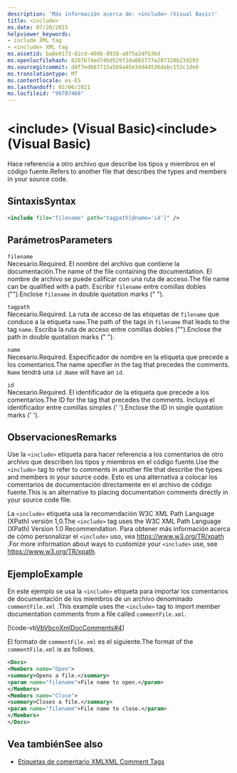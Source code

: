 ```yaml
---
description: 'Más información acerca de: <include> (Visual Basic)'
title: <include>
ms.date: 07/20/2015
helpviewer_keywords:
- include XML tag
- <include> XML tag
ms.assetid: ba8e9173-82cd-460b-8938-a075a2dfb36d
ms.openlocfilehash: 8207b74ed74bd529f2da865777e287320b23d293
ms.sourcegitcommit: ddf7edb67715a5b9a45e3dd44536dabc153c1de0
ms.translationtype: MT
ms.contentlocale: es-ES
ms.lasthandoff: 02/06/2021
ms.locfileid: "99787466"
---
```

# <a name="include-visual-basic"></a><span data-ttu-id="09de1-103">\<include> (Visual Basic)</span><span class="sxs-lookup"><span data-stu-id="09de1-103">\<include> (Visual Basic)</span></span>

<span data-ttu-id="09de1-104">Hace referencia a otro archivo que describe los tipos y miembros en el código fuente.</span><span class="sxs-lookup"><span data-stu-id="09de1-104">Refers to another file that describes the types and members in your source code.</span></span>  
  
## <a name="syntax"></a><span data-ttu-id="09de1-105">Sintaxis</span><span class="sxs-lookup"><span data-stu-id="09de1-105">Syntax</span></span>  
  
```xml  
<include file="filename" path="tagpath[@name='id']" />  
```  
  
## <a name="parameters"></a><span data-ttu-id="09de1-106">Parámetros</span><span class="sxs-lookup"><span data-stu-id="09de1-106">Parameters</span></span>  

 `filename`  
 <span data-ttu-id="09de1-107">Necesario.</span><span class="sxs-lookup"><span data-stu-id="09de1-107">Required.</span></span> <span data-ttu-id="09de1-108">El nombre del archivo que contiene la documentación.</span><span class="sxs-lookup"><span data-stu-id="09de1-108">The name of the file containing the documentation.</span></span> <span data-ttu-id="09de1-109">El nombre de archivo se puede calificar con una ruta de acceso.</span><span class="sxs-lookup"><span data-stu-id="09de1-109">The file name can be qualified with a path.</span></span> <span data-ttu-id="09de1-110">Escribir `filename` entre comillas dobles ("").</span><span class="sxs-lookup"><span data-stu-id="09de1-110">Enclose `filename` in double quotation marks (" ").</span></span>  
  
 `tagpath`  
 <span data-ttu-id="09de1-111">Necesario.</span><span class="sxs-lookup"><span data-stu-id="09de1-111">Required.</span></span> <span data-ttu-id="09de1-112">La ruta de acceso de las etiquetas de `filename` que conduce a la etiqueta `name`.</span><span class="sxs-lookup"><span data-stu-id="09de1-112">The path of the tags in `filename` that leads to the tag `name`.</span></span> <span data-ttu-id="09de1-113">Escriba la ruta de acceso entre comillas dobles ("").</span><span class="sxs-lookup"><span data-stu-id="09de1-113">Enclose the path in double quotation marks (" ").</span></span>  
  
 `name`  
 <span data-ttu-id="09de1-114">Necesario.</span><span class="sxs-lookup"><span data-stu-id="09de1-114">Required.</span></span> <span data-ttu-id="09de1-115">Especificador de nombre en la etiqueta que precede a los comentarios.</span><span class="sxs-lookup"><span data-stu-id="09de1-115">The name specifier in the tag that precedes the comments.</span></span> <span data-ttu-id="09de1-116">`Name` tendrá una `id` .</span><span class="sxs-lookup"><span data-stu-id="09de1-116">`Name` will have an `id`.</span></span>  
  
 `id`  
 <span data-ttu-id="09de1-117">Necesario.</span><span class="sxs-lookup"><span data-stu-id="09de1-117">Required.</span></span> <span data-ttu-id="09de1-118">El identificador de la etiqueta que precede a los comentarios.</span><span class="sxs-lookup"><span data-stu-id="09de1-118">The ID for the tag that precedes the comments.</span></span> <span data-ttu-id="09de1-119">Incluya el identificador entre comillas simples (' ').</span><span class="sxs-lookup"><span data-stu-id="09de1-119">Enclose the ID in single quotation marks (' ').</span></span>  
  
## <a name="remarks"></a><span data-ttu-id="09de1-120">Observaciones</span><span class="sxs-lookup"><span data-stu-id="09de1-120">Remarks</span></span>  

 <span data-ttu-id="09de1-121">Use la `<include>` etiqueta para hacer referencia a los comentarios de otro archivo que describen los tipos y miembros en el código fuente.</span><span class="sxs-lookup"><span data-stu-id="09de1-121">Use the `<include>` tag to refer to comments in another file that describe the types and members in your source code.</span></span> <span data-ttu-id="09de1-122">Esto es una alternativa a colocar los comentarios de documentación directamente en el archivo de código fuente.</span><span class="sxs-lookup"><span data-stu-id="09de1-122">This is an alternative to placing documentation comments directly in your source code file.</span></span>  
  
 <span data-ttu-id="09de1-123">La `<include>` etiqueta usa la recomendación W3C XML Path Language (XPath) versión 1,0.</span><span class="sxs-lookup"><span data-stu-id="09de1-123">The `<include>` tag uses the W3C XML Path Language (XPath) Version 1.0 Recommendation.</span></span> <span data-ttu-id="09de1-124">Para obtener más información acerca de cómo personalizar el `<include>` uso, vea <https://www.w3.org/TR/xpath> .</span><span class="sxs-lookup"><span data-stu-id="09de1-124">For more information about ways to customize your `<include>` use, see <https://www.w3.org/TR/xpath>.</span></span>  
  
## <a name="example"></a><span data-ttu-id="09de1-125">Ejemplo</span><span class="sxs-lookup"><span data-stu-id="09de1-125">Example</span></span>  

 <span data-ttu-id="09de1-126">En este ejemplo se usa la `<include>` etiqueta para importar los comentarios de documentación de los miembros de un archivo denominado `commentFile.xml` .</span><span class="sxs-lookup"><span data-stu-id="09de1-126">This example uses the `<include>` tag to import member documentation comments from a file called `commentFile.xml`.</span></span>  
  
 [!code-vb[VbVbcnXmlDocComments#4](~/samples/snippets/visualbasic/VS_Snippets_VBCSharp/VbVbcnXmlDocComments/VB/Class1.vb#4)]  
  
 <span data-ttu-id="09de1-127">El formato de `commentFile.xml` es el siguiente.</span><span class="sxs-lookup"><span data-stu-id="09de1-127">The format of the `commentFile.xml` is as follows.</span></span>  
  
```xml  
<Docs>  
<Members name="Open">  
<summary>Opens a file.</summary>  
<param name="filename">File name to open.</param>  
</Members>  
<Members name="Close">  
<summary>Closes a file.</summary>  
<param name="filename">File name to close.</param>  
</Members>  
</Docs>  
```  
  
## <a name="see-also"></a><span data-ttu-id="09de1-128">Vea también</span><span class="sxs-lookup"><span data-stu-id="09de1-128">See also</span></span>

- [<span data-ttu-id="09de1-129">Etiquetas de comentario XML</span><span class="sxs-lookup"><span data-stu-id="09de1-129">XML Comment Tags</span></span>](index.md)
